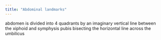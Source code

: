 ```yaml
---
title: "Abdominal landmarks"
---
```

abdomen is divided into 4 quadrants by an imaginary vertical line between the xiphoid and symphysis pubis bisecting the horizontal line across the umbilicus

